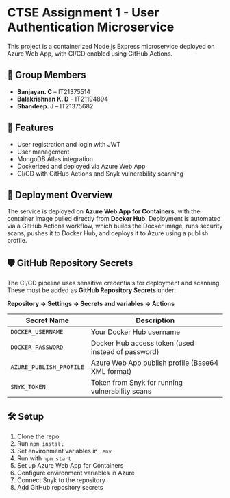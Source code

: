 # CTSE Assignment 1 - User Authentication Microservice

This project is a containerized Node.js Express microservice deployed on Azure Web App, with CI/CD enabled using GitHub Actions.

## 👥 Group Members

- **Sanjayan. C** – IT21375514  
- **Balakrishnan K. D** – IT21194894  
- **Shandeep. J** – IT21375682  

## 🔧 Features
- User registration and login with JWT
- User management
- MongoDB Atlas integration
- Dockerized and deployed via Azure Web App
- CI/CD with GitHub Actions and Snyk vulnerability scanning

## 🚀 Deployment Overview

The service is deployed on **Azure Web App for Containers**, with the container image pulled directly from **Docker Hub**. Deployment is automated via a GitHub Actions workflow, which builds the Docker image, runs security scans, pushes it to Docker Hub, and deploys it to Azure using a publish profile.

## 🛡️ GitHub Repository Secrets

The CI/CD pipeline uses sensitive credentials for deployment and scanning. These must be added as **GitHub Repository Secrets** under:

**Repository → Settings → Secrets and variables → Actions**

| Secret Name              | Description                                       |
|--------------------------|---------------------------------------------------|
| `DOCKER_USERNAME`        | Your Docker Hub username                          |
| `DOCKER_PASSWORD`        | Docker Hub access token (used instead of password)|
| `AZURE_PUBLISH_PROFILE`  | Azure Web App publish profile (Base64 XML format) |
| `SNYK_TOKEN`             | Token from Snyk for running vulnerability scans   |

## 🛠️ Setup

1. Clone the repo  
2. Run `npm install`  
3. Set environment variables in `.env`  
4. Run with `npm start`  
5. Set up Azure Web App for Containers  
6. Configure environment variables in Azure  
7. Connect Snyk to the repository    
8. Add GitHub repository secrets